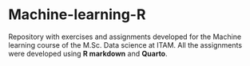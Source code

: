 # Machine-learning-R
Repository with exercises and assignments developed for the Machine learning course of the M.Sc. Data science at ITAM. All the assignments were developed using **R markdown** and **Quarto**.
